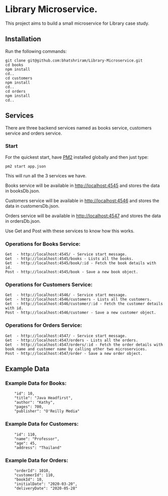 # Library Microservice.

This project aims to build a small microservice for Library case study.

## Installation

Run the following commands:

``` 
git clone git@github.com:bhatshriram/Library-Microservice.git
cd books
npm install
cd..
cd customers
npm install
cd..
cd orders
npm install
cd..
```

## Services

There are three backend services named as books service, customers service and orders service.

### Start

For the quickest start, have [PM2](http://pm2.keymetrics.io) installed globally and then just type:

``` 
pm2 start app.json
```

This will run all the 3 services we have.

Books service will be available in [http://localhost:4545](http://localhost:4545) and stores the data in booksDb.json.

Customers service will be available in [http://localhost:4546](http://localhost:4546) and stores the data in customersDb.json.

Orders service will be available in [http://localhost:4547](http://localhost:4547) and stores the data in ordersDb.json.

Use Get and Post with these services to know how this works.

### Operations for Books Service:

    Get  - http://localhost:4545/ - Service start message.
    Get  - http://localhost:4545/books - Lists all the books.
    Get  - http://localhost:4545/book/:id - Fetch the book details with id.
    Post - http://localhost:4545/book - Save a new book object.

### Operations for Customers Service:

    Get  - http://localhost:4546/ - Service start message.
    Get  - http://localhost:4546/customers - Lists all the customers.
    Get  - http://localhost:4546/customer/:id - Fetch the customer details with id.
    Post - http://localhost:4546/customer - Save a new customer object.

### Operations for Orders Service:

    Get  - http://localhost:4547/ - Service start message.
    Get  - http://localhost:4547/orders - Lists all the orders.
    Get  - http://localhost:4547/orders/:id - Fetch the order details with book name and customer name by calling other two microservices.
    Post - http://localhost:4547/order - Save a new order object.

## Example Data

### Example Data for Books:

``` 
    "id": 10,
    "title": "Java Headfirst",
    "author": "Kathy",
    "pages": 700,
    "publisher": "O'Reilly Media"
```

### Example Data for Customers:

``` 
    "id": 110,
    "name": "Professor",
    "age": 45,
    "address": "Thailand"
```

### Example Data for Orders:

``` 
    "orderId": 1010,
    "customerId": 110,
    "bookId": 10,
    "initialDate": "2020-03-20",
    "deliveryDate": "2020-05-28"
```
